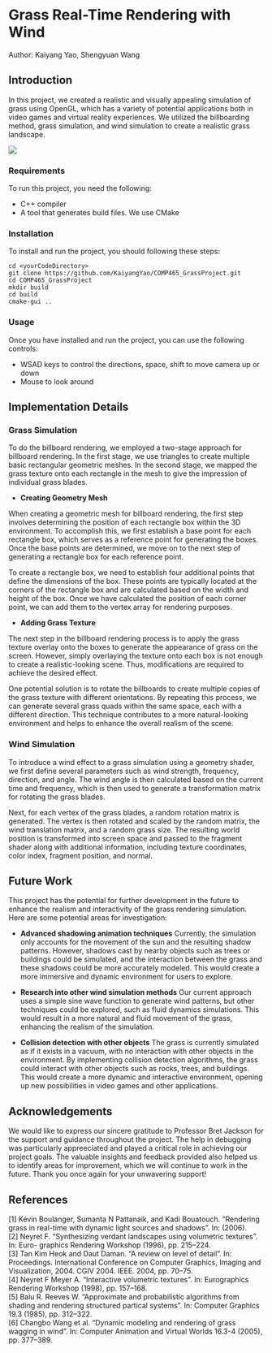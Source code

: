 
#  **Grass Real-Time Rendering with Wind**
Author: Kaiyang Yao, Shengyuan Wang

## **Introduction**
In this project, we created a realistic and visually appealing simulation of grass using OpenGL, which has a variety of potential applications both in video games and virtual reality experiences. We utilized the billboarding method, grass simulation, and wind simulation to create a realistic grass landscape.

![](assets/images/grass.gif)

### **Requirements**
To run this project, you need the following:
- C++ compiler
- A tool that generates build files. We use CMake

### **Installation**
To install and run the project, you should following these steps:
```
cd <yourCodeDirectory>
git clone https://github.com/KaiyangYao/COMP465_GrassProject.git
cd COMP465_GrassProject
mkdir build
cd build
cmake-gui ..
```
### **Usage**
Once you have installed and run the project, you can use the following controls:
- WSAD keys to control the directions, space, shift to move camera up or down
- Mouse to look around


## **Implementation Details**

### **Grass Simulation**

To do the billboard rendering, we employed a two-stage approach for billboard rendering. In the first stage, we use triangles to create multiple basic rectangular geometric meshes. In the second stage, we mapped the grass texture onto each rectangle in the mesh to give the impression of individual grass blades.

- **Creating Geometry Mesh**

When creating a geometric mesh for billboard rendering, the first step involves determining the position of each rectangle box within the 3D environment. To accomplish this, we first establish a base point for each rectangle box, which serves as a reference point for generating the boxes. Once the base points are determined, we move on to the next step of generating a rectangle box for each reference point.

To create a rectangle box, we need to establish four additional points that define the dimensions of the box. These points are typically located at the corners of the rectangle box and are calculated based on the width and height of the box. Once we have calculated the position of each corner point, we can add them to the vertex array for rendering purposes.

- **Adding Grass Texture**

The next step in the billboard rendering process is to apply the grass texture overlay onto the boxes to generate the appearance of grass on the screen. However, simply overlaying the texture onto each box is not enough to create a realistic-looking scene. Thus, modifications are required to achieve the desired effect.

One potential solution is to rotate the billboards to create multiple copies of the grass texture with different orientations. By repeating this process, we can generate several grass quads within the same space, each with a different direction. This technique contributes to a more natural-looking environment and helps to enhance the overall realism of the scene.

### **Wind Simulation**

To introduce a wind effect to a grass simulation using a geometry shader, we first define several parameters such as wind strength, frequency, direction, and angle. The wind angle is then calculated based on the current time and frequency, which is then used to generate a transformation matrix for rotating the grass blades.

Next, for each vertex of the grass blades, a random rotation matrix is generated. The vertex is then rotated and scaled by the random matrix, the wind translation matrix, and a random grass size. The resulting world position is transformed into screen space and passed to the fragment shader along with additional information, including texture coordinates, color index, fragment position, and normal.

## **Future Work**
This project has the potential for further development in the future to enhance the realism and interactivity of the grass rendering simulation. Here are some potential areas for investigation:

- **Advanced shadowing animation techniques**
Currently, the simulation only accounts for the movement of the sun and the resulting shadow patterns. However, shadows cast by nearby objects such as trees or buildings could be simulated, and the interaction between the grass and these shadows could be more accurately modeled. This would create a more immersive and dynamic environment for users to explore.

- **Research into other wind simulation methods**
Our current approach uses a simple sine wave function to generate wind patterns, but other techniques could be explored, such as fluid dynamics simulations. This would result in a more natural and fluid movement of the grass, enhancing the realism of the simulation.

- **Collision detection with other objects**
 The grass is currently simulated as if it exists in a vacuum, with no interaction with other objects in the environment. By implementing collision detection algorithms, the grass could interact with other objects such as rocks, trees, and buildings. This would create a more dynamic and interactive environment, opening up new possibilities in video games and other applications.


## **Acknowledgements**

We would like to express our sincere gratitude to Professor Bret Jackson for the support and guidance throughout the project. The help in debugging was particularly appreeciated and played a critical role in achieving our project goals. The valuable insights and feedback provided also helped us to identify areas for improvement, which we will continue to work in the future. Thank you once again for your unwavering support!


## **References**
[1] Kévin Boulanger, Sumanta N Pattanaik, and Kadi Bouatouch. “Rendering grass in real-time with dynamic light sources and shadows”. In: (2006).  
[2] Neyret F. “Synthesizing verdant landscapes using volumetric textures”. In: Euro- graphics Rendering Workshop (1996), pp. 215–224.  
[3] Tan Kim Heok and Daut Daman. “A review on level of detail”. In: Proceedings. International Conference on Computer Graphics, Imaging and Visualization, 2004. CGIV 2004. IEEE. 2004, pp. 70–75.  
[4] Neyret F Meyer A. “Interactive volumetric textures”. In: Eurographics Rendering Workshop (1998), pp. 157–168.  
[5] Balu R. Reeves W. “Approximate and probabilistic algorithms from shading and rendering structured partical systems”. In: Computer Graphics 19.3 (1985), pp. 312–322.  
[6] Changbo Wang et al. “Dynamic modeling and rendering of grass wagging in wind”. In: Computer Animation and Virtual Worlds 16.3-4 (2005), pp. 377–389.  